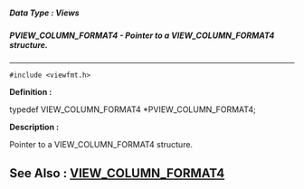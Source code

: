 ##### Data Type : Views
##### PVIEW_COLUMN_FORMAT4 - Pointer to a VIEW_COLUMN_FORMAT4 structure.
---
```
#include <viewfmt.h>
```

**Definition :**

typedef VIEW_COLUMN_FORMAT4 *PVIEW_COLUMN_FORMAT4;

**Description :**

Pointer to a VIEW_COLUMN_FORMAT4 structure.


**See Also :**
[VIEW_COLUMN_FORMAT4](/domino-c-api-docs/reference/Data/VIEW_COLUMN_FORMAT4)
---
